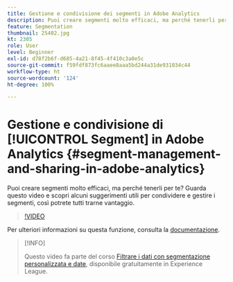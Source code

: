 ```yaml
---
title: Gestione e condivisione dei segmenti in Adobe Analytics
description: Puoi creare segmenti molto efficaci, ma perché tenerli per te? Guarda questo video e scopri alcuni suggerimenti utili per condividere e gestire i segmenti, così potrete tutti trarne vantaggio.
feature: Segmentation
thumbnail: 25402.jpg
kt: 2305
role: User
level: Beginner
exl-id: d78f2b6f-d685-4a21-8f45-4f410c3a0e5c
source-git-commit: f59fdf873fc6aaee8aaa5bd244a31de931034c44
workflow-type: ht
source-wordcount: '124'
ht-degree: 100%

---
```


# Gestione e condivisione di [!UICONTROL Segment] in Adobe Analytics {#segment-management-and-sharing-in-adobe-analytics}

Puoi creare segmenti molto efficaci, ma perché tenerli per te? Guarda questo video e scopri alcuni suggerimenti utili per condividere e gestire i segmenti, così potrete tutti trarne vantaggio.

>[!VIDEO](https://video.tv.adobe.com/v/25402/?quality=12&learn=on)

Per ulteriori informazioni su questa funzione, consulta la [documentazione](https://experienceleague.adobe.com/docs/analytics/components/segmentation/segmentation-workflow/seg-manage.html?lang=it).

>[!INFO]
>
> Questo video fa parte del corso [Filtrare i dati con segmentazione personalizzata e date](https://experienceleague.adobe.com/?recommended=Analytics-U-1-2021.1.filterdata&amp;lang=it), disponibile gratuitamente in Experience League.
